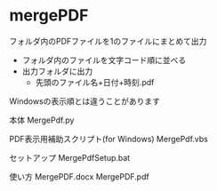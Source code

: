 # mergePDF
フォルダ内のPDFファイルを1のファイルにまとめて出力
- フォルダ内のファイルを文字コード順に並べる
- 出力フォルダに出力
  - 先頭のファイル名+日付+時刻.pdf

Windowsの表示順とは違うことがあります

本体
MergePdf.py

PDF表示用補助スクリプト(for Windows)
MergePdf.vbs

セットアップ
MergePdfSetup.bat

使い方
MergePDF.docx
MergePDF.pdf
